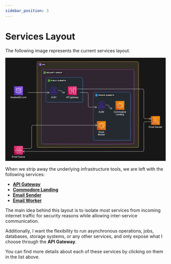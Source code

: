 ```yaml
---
sidebar_position: 3
---
```


# Services Layout

The following image represents the current services layout.

![Services Layout](./img/services_layout.png)

When we strip away the underlying infrastructure tools, we are left with the following services:
- **[API Gateway](https://itsadeadh2.com)**
- **[Commodore Landing](https://itsadeadh2.com)**
- **[Email Sender](https://itsadeadh2.com)**
- **[Email Worker](https://itsadeadh2.com)**

The main idea behind this layout is to isolate most services from incoming internet traffic for security reasons while allowing inter-service communication.

Additionally, I want the flexibility to run asynchronous operations, jobs, databases, storage systems, or any other services, and only expose what I choose through the **API Gateway**.

You can find more details about each of these services by clicking on them in the list above.
